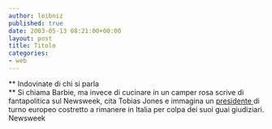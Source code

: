 ```yaml
---
author: leibniz
published: true
date: 2003-05-13 08:21:00+00:00
layout: post
title: Titolo
categories:
- web
---
```


 ** Indovinate di chi si parla   
**   Si chiama Barbie, ma invece di cucinare in un camper rosa scrive di fantapolitica sul Newsweek, cita Tobias Jones e immagina un  [   presidente ](http://www.msnbc.com/news/912120.asp)di turno europeo costretto a rimanere in Italia per colpa dei suoi guai giudiziari. 
Newsweek
